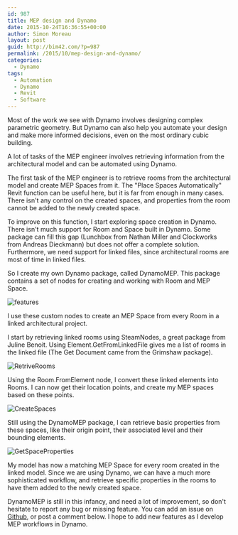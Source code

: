 ```yaml
---
id: 987
title: MEP design and Dynamo
date: 2015-10-24T16:36:55+00:00
author: Simon Moreau
layout: post
guid: http://bim42.com/?p=987
permalink: /2015/10/mep-design-and-dynamo/
categories:
  - Dynamo
tags:
  - Automation
  - Dynamo
  - Revit
  - Software
---
```

Most of the work we see with Dynamo involves designing complex parametric geometry. But Dynamo can also help you automate your design and make more informed decisions, even on the most ordinary cubic building.

A lot of tasks of the MEP engineer involves retrieving information from the architectural model and can be automated using Dynamo.

The first task of the MEP engineer is to retrieve rooms from the architectural model and create MEP Spaces from it. The "Place Spaces Automatically" Revit function can be useful here, but it is far from enough in many cases. There isn't any control on the created spaces, and properties from the room cannot be added to the newly created space.

To improve on this function, I start exploring space creation in Dynamo. There isn't much support for Room and Space built in Dynamo. Some package can fill this gap (Lunchbox from Nathan Miller and Clockworks from Andreas Dieckmann) but does not offer a complete solution. Furthermore, we need support for linked files, since architectural rooms are most of time in linked files.

So I create my own Dynamo package, called DynamoMEP. This package contains a set of nodes for creating and working with Room and MEP Space.

![features](http://bim42.com/wp-content/uploads/2015/10/features.jpg)

I use these custom nodes to create an MEP Space from every Room in a linked architectural project.

I start by retrieving linked rooms using SteamNodes, a great package from Juline Benoit. Using Element.GetFromLinkedFile gives me a list of rooms in the linked file (The Get Document came from the Grimshaw package).

![RetriveRooms](http://bim42.com/wp-content/uploads/2015/10/RetriveRooms.jpg)

Using the Room.FromElement node, I convert these linked elements into Rooms. I can now get their location points, and create my MEP spaces based on these points.

![CreateSpaces](http://bim42.com/wp-content/uploads/2015/10/CreateSpaces.jpg)

Still using the DynamoMEP package, I can retrieve basic properties from these spaces, like their origin point, their associated level and their bounding elements.

![GetSpaceProperties](http://bim42.com/wp-content/uploads/2015/10/GetSpaceProperties.jpg)

My model has now a matching MEP Space for every room created in the linked model. Since we are using Dynamo, we can have a much more sophisticated workflow, and retrieve specific properties in the rooms to have them added to the newly created space.

DynamoMEP is still in this infancy, and need a lot of improvement, so don't hesitate to report any bug or missing feature. You can add an issue on [Github](https://github.com/simonmoreau/DynamoMEP), or post a comment below. I hope to add new features as I develop MEP workflows in Dynamo.

&nbsp;
